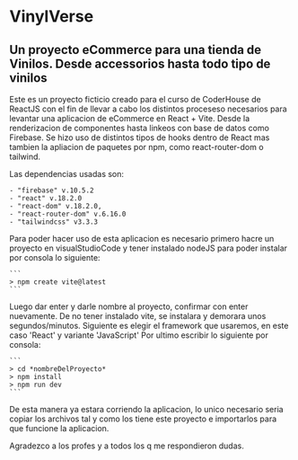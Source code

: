 # VinylVerse

## Un proyecto eCommerce para una tienda de Vinilos. Desde accessorios hasta todo tipo de vinilos

Este es un proyecto ficticio creado para el curso de CoderHouse de ReactJS con el fin de llevar a cabo los distintos proceseso necesarios para
levantar una aplicacion de eCommerce en React + Vite. Desde la renderizacion de componentes hasta linkeos con base de datos como Firebase. 
Se hizo uso de distintos tipos de hooks dentro de React mas tambien la apliacion de paquetes por npm, como react-router-dom o tailwind. 

Las dependencias usadas son:

    - "firebase" v.10.5.2
    - "react" v.18.2.0
    - "react-dom" v.18.2.0,
    - "react-router-dom" v.6.16.0
    - "tailwindcss" v3.3.3

Para poder hacer uso de esta aplicacion es necesario primero hacre un proyecto en visualStudioCode y tener instalado nodeJS para poder instalar por consola lo siguiente: 

    ```
    > npm create vite@latest
    ```
Luego dar enter y darle nombre al proyecto, confirmar con enter nuevamente. De no tener instalado vite, se instalara y demorara unos segundos/minutos.
Siguiente es elegir el framework que usaremos, en este caso 'React' y variante 'JavaScript'
Por ultimo escribir lo siguiente por consola: 

    ```
    > cd *nombreDelProyecto*
    > npm install
    > npm run dev
    ```
De esta manera ya estara corriendo la aplicacion, lo unico necesario seria copiar los archivos tal y como los tiene este proyecto e importarlos para que funcione la aplicacion.


Agradezco a los profes y a todos los q me respondieron dudas. 


